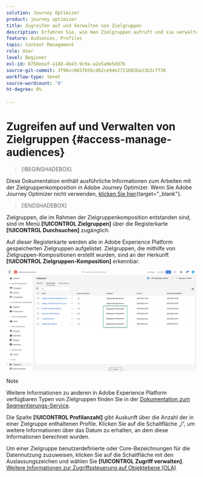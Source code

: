 ```yaml
---
solution: Journey Optimizer
product: journey optimizer
title: Zugreifen auf und Verwalten von Zielgruppen
description: Erfahren Sie, wie man Zielgruppen aufruft und sie verwaltet
feature: Audiences, Profiles
topic: Content Management
role: User
level: Beginner
exl-id: 0758eeaf-a188-4b43-9c9a-a2e5a9e5dd76
source-git-commit: 3f96cc0037b5bcdb2ce94e2721b02ba13b3cff36
workflow-type: tm+mt
source-wordcount: '0'
ht-degree: 0%

---
```


# Zugreifen auf und Verwalten von Zielgruppen {#access-manage-audiences}

>[!BEGINSHADEBOX]

Diese Dokumentation enthält ausführliche Informationen zum Arbeiten mit der Zielgruppenkomposition in Adobe Journey Optimizer. Wenn Sie Adobe Journey Optimizer nicht verwenden, [klicken Sie hier](https://experienceleague.adobe.com/docs/experience-platform/segmentation/ui/audience-composition.html?lang=de){target="_blank"}.

>[!ENDSHADEBOX]

Zielgruppen, die im Rahmen der Zielgruppenkomposition entstanden sind, sind im Menü **[!UICONTROL Zielgruppen]** über die Registerkarte **[!UICONTROL Durchsuchen]** zugänglich.

Auf dieser Registerkarte werden alle in Adobe Experience Platform gespeicherten Zielgruppen aufgelistet. Zielgruppen, die mithilfe von Zielgruppen-Kompositionen erstellt wurden, sind an der Herkunft **[!UICONTROL Zielgruppen-Komposition]** erkennbar.

![](assets/audiences-list.png)

>[!NOTE]
>
>Weitere Informationen zu anderen in Adobe Experience Platform verfügbaren Typen von Zielgruppen finden Sie in der [Dokumentation zum Segmentierungs-Service](https://experienceleague.adobe.com/docs/experience-platform/segmentation/ui/overview.html?lang=de).

Die Spalte **[!UICONTROL Profilanzahl]** gibt Auskunft über die Anzahl der in einer Zielgruppe enthaltenen Profile. Klicken Sie auf die Schaltfläche „i“, um weitere Informationen über das Datum zu erhalten, an dem diese Informationen berechnet wurden.

Um einer Zielgruppe benutzerdefinierte oder Core-Bezeichnungen für die Datennutzung zuzuweisen, klicken Sie auf die Schaltfläche mit den Auslassungszeichen und wählen Sie **[!UICONTROL Zugriff verwalten]**. [Weitere Informationen zur Zugriffssteuerung auf Objektebene (OLA)](../administration/object-based-access.md)

<!--
-edit an audience?
-->
